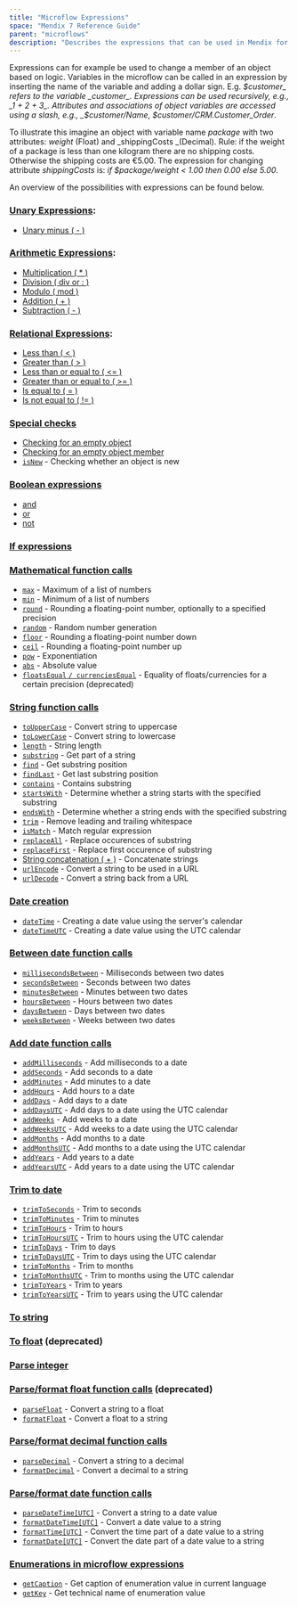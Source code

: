 ```yaml
---
title: "Microflow Expressions"
space: "Mendix 7 Reference Guide"
parent: "microflows"
description: "Describes the expressions that can be used in Mendix for a variety of purposes (for example, to change a member of an object based on logic)."
---
```


Expressions can for example be used to change a member of an object based on logic. Variables in the microflow can be called in an expression by inserting the name of the variable and adding a dollar sign. E.g. _$customer_ refers to the variable _customer_. Expressions can be used recursively, e.g., _1 + 2 + 3_. Attributes and associations of object variables are accessed using a slash, e.g., _$customer/Name_, _$customer/CRM.Customer_Order_.

To illustrate this imagine an object with variable name _package_ with two attributes: _weight_ (Float) and _shippingCosts _(Decimal). Rule: if the weight of a package is less than one kilogram there are no shipping costs. Otherwise the shipping costs are €5.00\. The expression for changing attribute _shippingCosts_ is: _if $package/weight < 1.00 then 0.00 else 5.00_.

An overview of the possibilities with expressions can be found below.

### [Unary Expressions](unary-expressions):

* [Unary minus ( - )](unary-expressions)

### [Arithmetic Expressions](arithmetic-expressions):

* [Multiplication ( * )](arithmetic-expressions)
* [Division ( div or : )](arithmetic-expressions)
* [Modulo ( mod )](arithmetic-expressions)
* [Addition ( + )](arithmetic-expressions)
* [Subtraction ( - )](arithmetic-expressions)

### [Relational Expressions](relational-expressions):

* [Less than ( < )](relational-expressions)
* [Greater than ( > )](relational-expressions)
* [Less than or equal to ( <= )](relational-expressions)
* [Greater than or equal to ( >= )](relational-expressions)
* [Is equal to ( = )](relational-expressions)
* [Is not equal to ( != )](relational-expressions)

### [Special checks](special-checks)

* [Checking for an empty object](special-checks)
* [Checking for an empty object member](special-checks)
* [`isNew`](special-checks) - Checking whether an object is new

### [Boolean expressions](boolean-expressions)

* [and](boolean-expressions)
* [or](boolean-expressions)
* [not](boolean-expressions)

### [If expressions](if-expressions)

### [Mathematical function calls](mathematical-function-calls)

* [`max`](mathematical-function-calls) - Maximum of a list of numbers
* [`min`](mathematical-function-calls) - Minimum of a list of numbers
* [`round`](mathematical-function-calls) - Rounding a floating-point number, optionally to a specified precision
* [`random`](mathematical-function-calls) - Random number generation
* [`floor`](mathematical-function-calls) - Rounding a floating-point number down
* [`ceil`](mathematical-function-calls) - Rounding a floating-point number up
* [`pow`](mathematical-function-calls) - Exponentiation
* [`abs`](mathematical-function-calls) - Absolute value
* [`floatsEqual` `/ currenciesEqual`](mathematical-function-calls) - Equality of floats/currencies for a certain precision (deprecated)

### [String function calls](string-function-calls)

* [`toUpperCase`](string-function-calls) - Convert string to uppercase
* [`toLowerCase`](string-function-calls) - Convert string to lowercase
* [`length`](string-function-calls) - String length
* [`substring`](string-function-calls) - Get part of a string
* [`find`](string-function-calls) - Get substring position
* [`findLast`](string-function-calls) - Get last substring position
* [`contains`](string-function-calls) - Contains substring
* [`startsWith`](string-function-calls)  - Determine whether a string starts with the specified substring
* [`endsWith`](string-function-calls)  - Determine whether a string ends with the specified substring
* [`trim`](string-function-calls) - Remove leading and trailing whitespace
* [`isMatch`](string-function-calls) - Match regular expression
* [`replaceAll`](string-function-calls) - Replace occurences of substring
* [`replaceFirst`](string-function-calls) - Replace first occurence of substring
* [String concatenation ( + )](string-function-calls) - Concatenate strings
* [`urlEncode`](string-function-calls) - Convert a string to be used in a URL
* [`urlDecode`](string-function-calls) - Convert a string back from a URL

### [Date creation](date-creation)

* [`dateTime`](date-creation) - Creating a date value using the server's calendar
* [`dateTimeUTC`](date-creation) - Creating a date value using the UTC calendar

### [Between date function calls](between-date-function-calls)

* [`millisecondsBetween`](between-date-function-calls) - Milliseconds between two dates
* [`secondsBetween`](between-date-function-calls) - Seconds between two dates
* [`minutesBetween`](between-date-function-calls) - Minutes between two dates
* [`hoursBetween`](between-date-function-calls) - Hours between two dates
* [`daysBetween`](between-date-function-calls) - Days between two dates
* [`weeksBetween`](between-date-function-calls) - Weeks between two dates

### [Add date function calls](add-date-function-calls)

* [`addMilliseconds`](add-date-function-calls) - Add milliseconds to a date
* [`addSeconds`](add-date-function-calls) - Add seconds to a date
* [`addMinutes`](add-date-function-calls) - Add minutes to a date
* [`addHours`](add-date-function-calls) - Add hours to a date
* [`addDays`](add-date-function-calls) - Add days to a date
* [`addDaysUTC`](add-date-function-calls) - Add days to a date using the UTC calendar
* [`addWeeks`](add-date-function-calls) - Add weeks to a date
* [`addWeeksUTC`](add-date-function-calls) - Add weeks to a date using the UTC calendar
* [`addMonths`](add-date-function-calls) - Add months to a date
* [`addMonthsUTC`](add-date-function-calls) - Add months to a date using the UTC calendar
* [`addYears`](add-date-function-calls) - Add years to a date
* [`addYearsUTC`](add-date-function-calls) - Add years to a date using the UTC calendar

### [Trim to date](trim-to-date)

* [`trimToSeconds`](trim-to-date) - Trim to seconds
* [`trimToMinutes`](trim-to-date) - Trim to minutes
* [`trimToHours`](trim-to-date) - Trim to hours
* [`trimToHoursUTC`](trim-to-date) - Trim to hours using the UTC calendar
* [`trimToDays`](trim-to-date) - Trim to days
* [`trimToDaysUTC`](trim-to-date) - Trim to days using the UTC calendar
* [`trimToMonths`](trim-to-date) - Trim to months
* [`trimToMonthsUTC`](trim-to-date) - Trim to months using the UTC calendar
* [`trimToYears`](trim-to-date) - Trim to years
* [`trimToYearsUTC`](trim-to-date) - Trim to years using the UTC calendar

### [To string](to-string)

### [To float](to-float) (deprecated)

### [Parse integer](parse-integer)

### [Parse/format float function calls](parse-and-format-float-function-calls) (deprecated)

* [`parseFloat`](parse-and-format-float-function-calls) - Convert a string to a float
* [`formatFloat`](parse-and-format-float-function-calls) - Convert a float to a string

### [Parse/format decimal function calls](parse-and-format-decimal-function-calls)

* [`parseDecimal`](parse-and-format-decimal-function-calls)  - Convert a string to a decimal
* [`formatDecimal`](parse-and-format-decimal-function-calls)  - Convert a decimal to a string

### [Parse/format date function calls](parse-and-format-date-function-calls)

* [`parseDateTime[UTC]`](parse-and-format-date-function-calls) - Convert a string to a date value
* [`formatDateTime[UTC]`](parse-and-format-date-function-calls) - Convert a date value to a string
* [`formatTime[UTC]`](parse-and-format-date-function-calls) - Convert the time part of a date value to a string
* [`formatDate[UTC]`](parse-and-format-date-function-calls) - Convert the date part of a date value to a string

### [Enumerations in microflow expressions](enumerations-in-microflow-expressions)

* [`getCaption`](enumerations-in-microflow-expressions) - Get caption of enumeration value in current language
* [`getKey`](enumerations-in-microflow-expressions) - Get technical name of enumeration value
